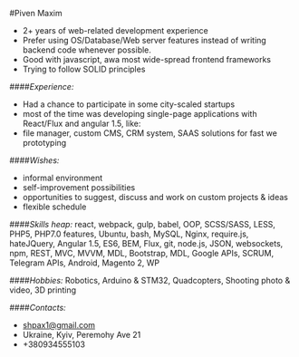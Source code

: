 #Piven Maxim

* 2+ years of web-related development experience
* Prefer using OS/Database/Web server features instead of writing backend code whenever possible.
* Good with javascript, awa most wide-spread frontend frameworks
* Trying to follow SOLID principles

####*Experience:*
* Had a chance to participate in some city-scaled startups
* most of the time was developing single-page applications with React/Flux and angular 1.5, like:
* file manager, custom CMS, CRM system, SAAS solutions for fast we prototyping

####*Wishes:*
* informal environment
* self-improvement possibilities
* opportunities to suggest, discuss and work on custom projects & ideas
* flexible schedule

####*Skills heap:*
    react, webpack, gulp, babel, OOP, SCSS/SASS, LESS, PHP5, PHP7.0 features, Ubuntu, bash, MySQL, Nginx, require.js, 
    hateJQuery, Angular 1.5, ES6, BEM, Flux, git, node.js, JSON, websockets, npm, REST, MVC, MVVM, MDL, Bootstrap, 
    MDL, Google APIs, SCRUM, Telegram APIs, Android, Magento 2, WP
    
####*Hobbies:*
    Robotics, Arduino & STM32, Quadcopters, Shooting photo & video, 3D printing
    
####*Contacts:*
* shpax1@gmail.com
* Ukraine, Kyiv, Peremohy Ave 21
* +380934555103